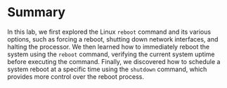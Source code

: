 # Summary

In this lab, we first explored the Linux `reboot` command and its various options, such as forcing a reboot, shutting down network interfaces, and halting the processor. We then learned how to immediately reboot the system using the `reboot` command, verifying the current system uptime before executing the command. Finally, we discovered how to schedule a system reboot at a specific time using the `shutdown` command, which provides more control over the reboot process.
